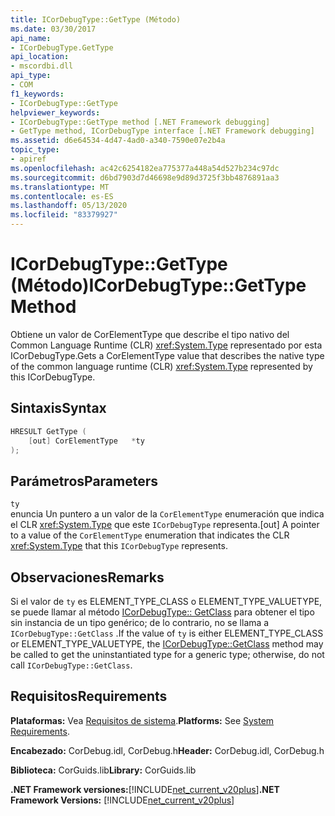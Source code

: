 ```yaml
---
title: ICorDebugType::GetType (Método)
ms.date: 03/30/2017
api_name:
- ICorDebugType.GetType
api_location:
- mscordbi.dll
api_type:
- COM
f1_keywords:
- ICorDebugType::GetType
helpviewer_keywords:
- ICorDebugType::GetType method [.NET Framework debugging]
- GetType method, ICorDebugType interface [.NET Framework debugging]
ms.assetid: d6e64534-4d47-4ad0-a340-7590e07e2b4a
topic_type:
- apiref
ms.openlocfilehash: ac42c6254182ea775377a448a54d527b234c97dc
ms.sourcegitcommit: d6bd7903d7d46698e9d89d3725f3bb4876891aa3
ms.translationtype: MT
ms.contentlocale: es-ES
ms.lasthandoff: 05/13/2020
ms.locfileid: "83379927"
---
```

# <a name="icordebugtypegettype-method"></a><span data-ttu-id="f01b4-102">ICorDebugType::GetType (Método)</span><span class="sxs-lookup"><span data-stu-id="f01b4-102">ICorDebugType::GetType Method</span></span>
<span data-ttu-id="f01b4-103">Obtiene un valor de CorElementType que describe el tipo nativo del Common Language Runtime (CLR) <xref:System.Type> representado por esta ICorDebugType.</span><span class="sxs-lookup"><span data-stu-id="f01b4-103">Gets a CorElementType value that describes the native type of the common language runtime (CLR) <xref:System.Type> represented by this ICorDebugType.</span></span>  
  
## <a name="syntax"></a><span data-ttu-id="f01b4-104">Sintaxis</span><span class="sxs-lookup"><span data-stu-id="f01b4-104">Syntax</span></span>  
  
```cpp  
HRESULT GetType (  
    [out] CorElementType   *ty  
);  
```  
  
## <a name="parameters"></a><span data-ttu-id="f01b4-105">Parámetros</span><span class="sxs-lookup"><span data-stu-id="f01b4-105">Parameters</span></span>  
 `ty`  
 <span data-ttu-id="f01b4-106">enuncia Un puntero a un valor de la `CorElementType` enumeración que indica el CLR <xref:System.Type> que este `ICorDebugType` representa.</span><span class="sxs-lookup"><span data-stu-id="f01b4-106">[out] A pointer to a value of the `CorElementType` enumeration that indicates the CLR <xref:System.Type> that this `ICorDebugType` represents.</span></span>  
  
## <a name="remarks"></a><span data-ttu-id="f01b4-107">Observaciones</span><span class="sxs-lookup"><span data-stu-id="f01b4-107">Remarks</span></span>  
 <span data-ttu-id="f01b4-108">Si el valor de `ty` es ELEMENT_TYPE_CLASS o ELEMENT_TYPE_VALUETYPE, se puede llamar al método [ICorDebugType:: GetClass](icordebugtype-getclass-method.md) para obtener el tipo sin instancia de un tipo genérico; de lo contrario, no se llama a `ICorDebugType::GetClass` .</span><span class="sxs-lookup"><span data-stu-id="f01b4-108">If the value of `ty` is either ELEMENT_TYPE_CLASS or ELEMENT_TYPE_VALUETYPE, the [ICorDebugType::GetClass](icordebugtype-getclass-method.md) method may be called to get the uninstantiated type for a generic type; otherwise, do not call `ICorDebugType::GetClass`.</span></span>  
  
## <a name="requirements"></a><span data-ttu-id="f01b4-109">Requisitos</span><span class="sxs-lookup"><span data-stu-id="f01b4-109">Requirements</span></span>  
 <span data-ttu-id="f01b4-110">**Plataformas:** Vea [Requisitos de sistema](../../get-started/system-requirements.md).</span><span class="sxs-lookup"><span data-stu-id="f01b4-110">**Platforms:** See [System Requirements](../../get-started/system-requirements.md).</span></span>  
  
 <span data-ttu-id="f01b4-111">**Encabezado:** CorDebug.idl, CorDebug.h</span><span class="sxs-lookup"><span data-stu-id="f01b4-111">**Header:** CorDebug.idl, CorDebug.h</span></span>  
  
 <span data-ttu-id="f01b4-112">**Biblioteca:** CorGuids.lib</span><span class="sxs-lookup"><span data-stu-id="f01b4-112">**Library:** CorGuids.lib</span></span>  
  
 <span data-ttu-id="f01b4-113">**.NET Framework versiones:**[!INCLUDE[net_current_v20plus](../../../../includes/net-current-v20plus-md.md)]</span><span class="sxs-lookup"><span data-stu-id="f01b4-113">**.NET Framework Versions:** [!INCLUDE[net_current_v20plus](../../../../includes/net-current-v20plus-md.md)]</span></span>
